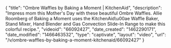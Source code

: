 {
    "title": "Ombre Waffles by Baking a Moment | KitchenAid",
    "description": "Impress mom this Mother's Day with these beautiful Ombre Waffles. Allie Roomberg of Baking a Moment uses the KitchenAid\u00ae Waffle Baker, Stand Mixer, Hand Blender and Gas Convection Slide-In Range to make this colorful recipe.",
    "videoid": "66092427",
    "date_created": "1462290171",
    "date_modified": "1466463532",
    "type": "captivate",
    "layout": "video",
    "url": "\/v\/ombre-waffles-by-baking-a-moment-kitchenaid\/66092427"
}